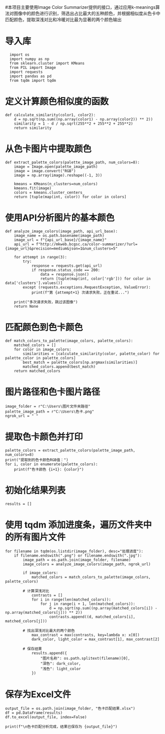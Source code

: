 #本项目主要使用Image Color Summarizer提供的接口，通过应用k-meanings算法对图像中的颜色进行识别，筛选出占比最大的五种颜色，并根据相似度从色卡中匹配颜色，提取深浅对比和冷暖对比最为显著的两个颜色输出

# 导入库
      import os
      import numpy as np
      from sklearn.cluster import KMeans
      from PIL import Image
      import requests
      import pandas as pd
      from tqdm import tqdm

# 定义计算颜色相似度的函数
    def calculate_similarity(color1, color2):
        d = np.sqrt(np.sum((np.array(color1) - np.array(color2)) ** 2))
        similarity = 1 - d / np.sqrt(255**2 + 255**2 + 255**2)
        return similarity

# 从色卡图片中提取颜色
    def extract_palette_colors(palette_image_path, num_colors=8):
        image = Image.open(palette_image_path)
        image = image.convert("RGB")
        image = np.array(image).reshape((-1, 3))

        kmeans = KMeans(n_clusters=num_colors)
        kmeans.fit(image)
        colors = kmeans.cluster_centers_
        return [tuple(map(int, color)) for color in colors]

# 使用API分析图片的基本颜色
    def analyze_image_colors(image_path, api_url_base):
        image_name = os.path.basename(image_path)
        image_url = f"{api_url_base}/{image_name}"
        api_url = f"http://mkweb.bcgsc.ca/color-summarizer/?url={image_url}&precision=medium&json=1&num_clusters=5"
    
        for attempt in range(3):
            try:
                response = requests.get(api_url)
                if response.status_code == 200:
                    data = response.json()
                    return [tuple(map(int, color['rgb'])) for color in data['clusters'].values()]
            except (requests.exceptions.RequestException, ValueError):
                print(f"第 {attempt+1} 次请求失败，正在重试...")
    
        print("多次请求失败，跳过该图像")
        return None

# 匹配颜色到色卡颜色
    def match_colors_to_palette(image_colors, palette_colors):
        matched_colors = []
        for color in image_colors:
            similarities = [calculate_similarity(color, palette_color) for palette_color in palette_colors]
            best_match = palette_colors[np.argmax(similarities)]
            matched_colors.append(best_match)
        return matched_colors

# 图片路径和色卡图片路径
    image_folder = r"C:\Users\图片文件夹路径"
    palette_image_path = r"C:\Users\色卡.png"
    ngrok_url = " "

# 提取色卡颜色并打印
    palette_colors = extract_palette_colors(palette_image_path, num_colors=8)
    print("提取到的色卡颜色RGB值：")
    for i, color in enumerate(palette_colors):
        print(f"色卡颜色 {i+1}: {color}")
    
# 初始化结果列表
    results = []

# 使用 tqdm 添加进度条，遍历文件夹中的所有图片文件
    for filename in tqdm(os.listdir(image_folder), desc="处理进度"):
        if filename.endswith(".png") or filename.endswith(".jpg"):
            image_path = os.path.join(image_folder, filename)
            image_colors = analyze_image_colors(image_path, ngrok_url)
            
            if image_colors:
                matched_colors = match_colors_to_palette(image_colors, palette_colors)

            # 计算深浅对比
                contrasts = []
                for i in range(len(matched_colors)):
                    for j in range(i + 1, len(matched_colors)):
                        d = np.sqrt(np.sum((np.array(matched_colors[i]) - np.array(matched_colors[j])) ** 2))
                        contrasts.append((d, matched_colors[i], matched_colors[j]))

            # 找出深浅对比最大的两个颜色
                max_contrast = max(contrasts, key=lambda x: x[0])
                dark_color, light_color = max_contrast[1], max_contrast[2]
            
            # 保存结果
                results.append({
                    "图片名称": os.path.splitext(filename)[0],
                    "深色": dark_color,
                    "浅色": light_color
                })
    
# 保存为Excel文件
    output_file = os.path.join(image_folder, "色卡匹配结果.xlsx")
    df = pd.DataFrame(results)
    df.to_excel(output_file, index=False)

    print(f"\n色卡匹配分析完成，结果已保存为 {output_file}")

